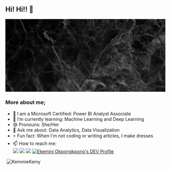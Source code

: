 ##  Hi! Hi!! 👋
<img src="https://github.com/KemmieKemy/KemmieKemy/blob/master/Kemmie's_Header.gif" alt="Kemmie" align="center" width="500">
<br>

### More about me;
- 📖 I am a Microsoft Certified: Power BI Analyst Associate
- 🌱 I’m currently learning: Machine Learning and Deep Learning
- 😄 Pronouns: She/Her
- 💬 Ask me about: Data Analytics, Data Visualization
- ⚡ Fun fact: When I'm not coding or writing articles, I make dresses 
- 📫 How to reach me:<br>
<a href="https://twitter.com/_Kemmie_"><img src="https://img.shields.io/badge/twitter-%231DA1F2.svg?&style=for-the-badge&logo=twitter&logoColor=white" height=30></a> 
<a href="https://www.linkedin.com/in/ekemini-okpongkpong"><img src="https://img.shields.io/badge/LinkedIn-blue.svg?&style=for-the-badge&logo=Linkedin&logoColor=white" height=30></a>
<a href="https://kemmie.medium.com/"><img src="https://img.shields.io/badge/medium-%2312100E.svg?&style=for-the-badge&logo=medium&logoColor=white" height=30></a> 
<a href="https://dev.to/kemmie"><img src="https://d2fltix0v2e0sb.cloudfront.net/dev-badge.svg" alt="Ekemini Okpongkpong's DEV Profile" height="30" width="30"></a>

<p>&nbsp;<img align="center" style="max-width: 50%" width="50%" src="https://github-readme-stats.vercel.app/api?username=KemmieKemy&show_icons=true" alt="KemmieKemy" /></p>
<!--
**KemmieKemy/KemmieKemy** is a ✨ _special_ ✨ repository because its `README.md` (this file) appears on your GitHub profile.

Here are some ideas to get you started:

- 🔭 I’m currently working on ...
- 🌱 I’m currently learning ...
- 👯 I’m looking to collaborate on ...
- 🤔 I’m looking for help with ...
- 💬 Ask me about ...
- 📫 How to reach me: ...
- 😄 Pronouns: ...
- ⚡ Fun fact: ...
-->
